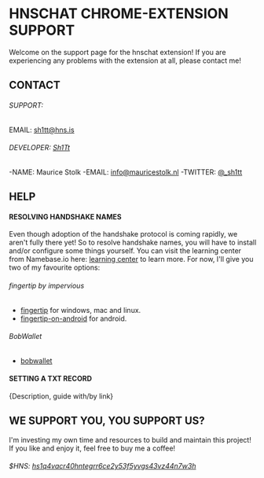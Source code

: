 # HNSCHAT CHROME-EXTENSION SUPPORT

Welcome on the support page for the hnschat extension! 
If you are experiencing any problems with the extension at all, please contact me!

##

## CONTACT

###### SUPPORT:
EMAIL: [sh1tt@hns.is](sh1tt@hns.is)

###### DEVELOPER: [Sh1Tt](sh1tt.hns.is)
-NAME: Maurice Stolk
-EMAIL: [info@mauricestolk.nl](info@mauricestolk.nl)
-TWITTER: [@_sh1tt](twitter.com/sh1tt)

##

## HELP

#### RESOLVING HANDSHAKE NAMES

Even though adoption of the handshake protocol is coming rapidly, we aren't fully there yet!
So to resolve handshake names, you will have to install and/or configure some things yourself.
You can visit the learning center from Namebase.io here: [learning center](namebase.io/learningcenter) to learn more.
For now, I'll give you two of my favourite options:
###### fingertip by impervious
- [fingertip](impervious.com/fingertip.html) for windows, mac and linux.
- [fingertip-on-android](https://gist.github.com/Noxturnix/d47eeab10ef95636391507b28ec84ff4) for android.
###### BobWallet
- [bobwallet](bobwallet.io)

#### SETTING A TXT RECORD

{Description, guide with/by link}

##

## WE SUPPORT YOU, YOU SUPPORT US?

I'm investing my own time and resources to build and maintain this project! If you like and enjoy it, feel free to buy me a coffee!
###### $HNS: [hs1q4vacr40hntegrr6ce2y53f5yvgs43vz44n7w3h](hs1q4vacr40hntegrr6ce2y53f5yvgs43vz44n7w3h)

##

